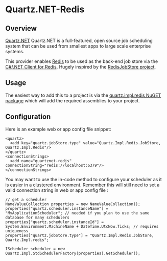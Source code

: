 Quartz.NET-Redis
======================================================================

## Overview
[Quartz.NET](http://quartznet.sourceforge.net/) Quartz.NET is a full-featured, open source job scheduling system that can be used from smallest apps to large scale enterprise systems.

This provider enables [Redis](http://redis.io/) to be used as the back-end job store via the [C#/.NET Client for Redis](https://github.com/ServiceStack/ServiceStack.Redis
).
Hugely inspired by the [RedisJobStore project](https://github.com/RedisLabs/redis-quartz).

## Usage
The easiest way to add this to a project is via the [quartz.impl.redis NuGET package](http://nuget.org/packages/quartz.impl.redis) which will add the required assemblies to your project.

## Configuration
Here is an example web or app config file snippet:

    <quartz>
      <add key="quartz.jobStore.type" value="Quartz.Impl.Redis.JobStore, Quartz.Impl.Redis"/>
    </quartz>
    <connectionStrings>
      <add name="quartznet-redis" connectionString="redis://localhost:6379"/>
    </connectionStrings>

You may want to use the in-code method to configure your scheduler as it is easier in a clustered environment.
Remember this will still need to set a valid connection string in web or app config file :

	// get a scheduler
	NameValueCollection properties = new NameValueCollection();
	properties["quartz.scheduler.instanceName"] = "MyApplicationScheduler"; // needed if you plan to use the same database for many schedulers
	properties["quartz.scheduler.instanceId"] = System.Environment.MachineName + DateTime.UtcNow.Ticks; // requires uniqueness
	properties["quartz.jobStore.type"] = "Quartz.Impl.Redis.JobStore, Quartz.Impl.redis";
	
	IScheduler scheduler = new Quartz.Impl.StdSchedulerFactory(properties).GetScheduler();

 